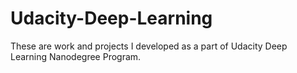 # Udacity-Deep-Learning
These are work and projects I developed as a part of Udacity Deep Learning Nanodegree Program.
